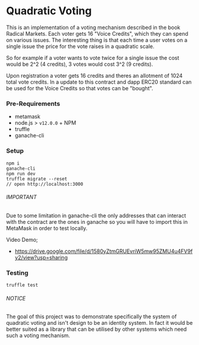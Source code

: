 # Quadratic Voting

This is an implementation of a voting mechanism described in the book Radical Markets.
Each voter gets 16 "Voice Credits", which they can spend on various issues.
The interesting thing is that each time a user votes on a single issue the price for the vote raises in a quadratic scale.

So for example if a voter wants to vote twice for a single issue the cost would be 2^2 (4 credits), 3 votes would cost 3^2 (9 credits).

Upon registration a voter gets 16 credits and theres an allotment of 1024 total vote credits. In a update to this contract and dapp ERC20 standard can be used for the Voice Credits so that votes can be "bought".

### Pre-Requirements
- metamask
- node.js > `v12.0.0` + NPM
- truffle
- ganache-cli

### Setup
```
npm i
ganache-cli
npm run dev
truffle migrate --reset
// open http://localhost:3000 
```

###### IMPORTANT
Due to some limitation in ganache-cli the only addresses that can interact with the contract are the ones in ganache so you will have to import this in MetaMask in order to test locally.

Video Demo;
- https://drive.google.com/file/d/1580yZtmGRUEvriW5mw95ZMU4u4FV9fy2/view?usp=sharing

### Testing
```
truffle test
```

###### NOTICE
The goal of this project was to demonstrate specifically the system of quadratic voting and isn't design to be an identity system. In fact it would be better suited as a library that can be utilised by other systems which need such a voting mechanism.